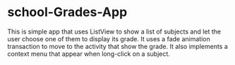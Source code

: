 # school-Grades-App

This is simple app that uses ListView to show a list of subjects and let the user choose one of them to display its grade. It uses a fade animation transaction to move to the activity that show the grade. It also implements a context menu that appear when long-click on a subject.
